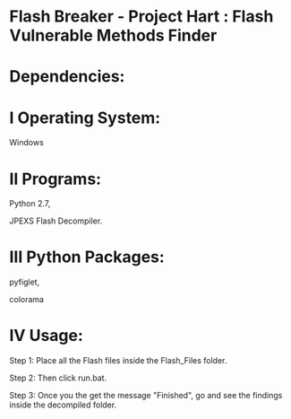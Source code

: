 # Flash Breaker - Project Hart : Flash Vulnerable Methods Finder 

# Dependencies:

# I Operating System: 

Windows

# II Programs: 

Python 2.7, 

JPEXS Flash Decompiler. 

# III Python Packages:

pyfiglet,

colorama

# IV Usage:

Step 1: Place all the Flash files inside the Flash_Files folder.

Step 2: Then click run.bat.

Step 3: Once you the get the message "Finished", go and see the findings inside the decompiled folder.

